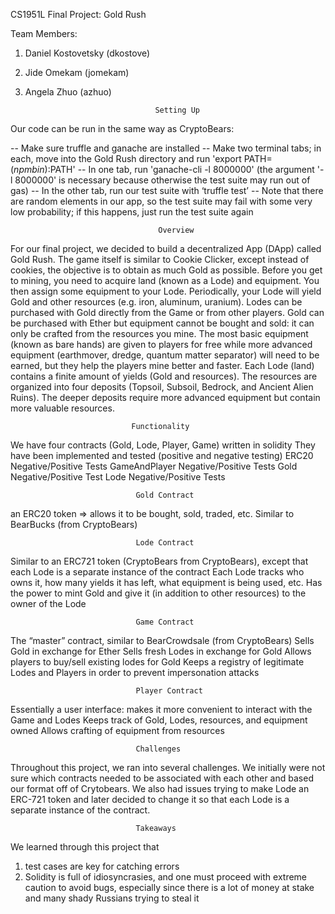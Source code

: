 CS1951L Final Project: Gold Rush

Team Members: 
1) Daniel Kostovetsky (dkostove)
2) Jide Omekam (jomekam)
3) Angela Zhuo (azhuo)


                                    Setting Up

Our code can be run in the same way as CryptoBears:

-- Make sure truffle and ganache are installed
-- Make two terminal tabs; in each, move into the Gold Rush directory and run 'export PATH=$(npm bin):$PATH'
-- In one tab, run 'ganache-cli -l 8000000' (the argument '-l 8000000' is necessary because otherwise the test suite may run out of gas)
-- In the other tab, run our test suite with ‘truffle test’
-- Note that there are random elements in our app, so the test suite may fail with some very low probability; if this happens, just run the test suite again

                                     Overview
For our final project, we decided to build a decentralized App (DApp) called Gold Rush. The game itself is similar to Cookie Clicker, except instead of cookies, the objective is to obtain as much Gold as possible. Before you get to mining, you need to acquire land (known as a Lode) and equipment. You then assign some equipment to your Lode. Periodically, your Lode will yield Gold and other resources (e.g. iron, aluminum, uranium). Lodes can be purchased with Gold directly from the Game or from other players. Gold can be purchased with Ether but equipment cannot be bought and sold: it can only be crafted from the resources you mine. The most basic equipment (known as bare hands) are given to players for free while more advanced equipment (earthmover, dredge, quantum matter separator) will need to be earned, but they help the players mine better and faster.
Each Lode (land) contains a finite amount of yields (Gold and resources). The resources are organized into four deposits (Topsoil, Subsoil, Bedrock, and Ancient Alien Ruins). The deeper deposits require more advanced equipment but contain more valuable resources.

                               Functionality
We have four contracts (Gold, Lode, Player, Game) written in solidity 
They have been implemented and tested (positive and negative testing)
ERC20 Negative/Positive Tests
GameAndPlayer Negative/Positive Tests
Gold Negative/Positive Test
Lode Negative/Positive Tests


                                Gold Contract                                
an ERC20 token => allows it to be bought, sold, traded, etc. 
Similar to BearBucks (from CryptoBears)

                                Lode Contract

Similar to an ERC721 token (CryptoBears from CryptoBears), except that each Lode is a separate instance of the contract
Each Lode tracks who owns it, how many yields it has left, what equipment is being used, etc.
Has the power to mint Gold and give it (in addition to other resources) to the owner of the Lode

                                Game Contract
The “master” contract, similar to BearCrowdsale (from CryptoBears)
Sells Gold in exchange for Ether
Sells fresh Lodes in exchange for Gold
Allows players to buy/sell existing lodes for Gold
Keeps a registry of legitimate Lodes and Players in order to prevent impersonation attacks

                                Player Contract
Essentially a user interface: makes it more convenient to interact with the Game and Lodes
Keeps track of Gold, Lodes, resources, and equipment owned
Allows crafting of equipment from resources


                                Challenges
Throughout this project, we ran into several challenges. We initially were not sure which contracts needed to be associated with each other and based our format off of Crytobears. We also had issues trying to make Lode an ERC-721 token and later decided to change it so that each Lode is a separate instance of the contract. 


                                Takeaways
We learned through this project that
1) test cases are key for catching errors
2) Solidity is full of idiosyncrasies, and one must proceed with extreme caution to avoid bugs, especially since there is a lot of money at stake and many shady Russians trying to steal it





